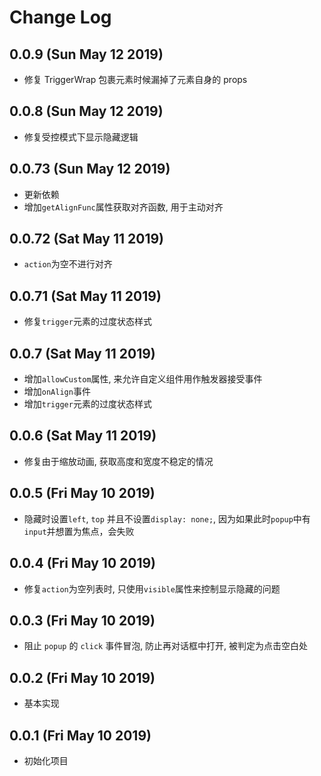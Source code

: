 # Change Log

## 0.0.9 (Sun May 12 2019)

-   修复 TriggerWrap 包裹元素时候漏掉了元素自身的 props

## 0.0.8 (Sun May 12 2019)

-   修复受控模式下显示隐藏逻辑

## 0.0.73 (Sun May 12 2019)

-   更新依赖
-   增加`getAlignFunc`属性获取对齐函数, 用于主动对齐

## 0.0.72 (Sat May 11 2019)

-   `action`为空不进行对齐

## 0.0.71 (Sat May 11 2019)

-   修复`trigger`元素的过度状态样式

## 0.0.7 (Sat May 11 2019)

-   增加`allowCustom`属性, 来允许自定义组件用作触发器接受事件
-   增加`onAlign`事件
-   增加`trigger`元素的过度状态样式

## 0.0.6 (Sat May 11 2019)

-   修复由于缩放动画, 获取高度和宽度不稳定的情况

## 0.0.5 (Fri May 10 2019)

-   隐藏时设置`left`, `top` 并且不设置`display: none;`, 因为如果此时`popup`中有`input`并想置为焦点，会失败

## 0.0.4 (Fri May 10 2019)

-   修复`action`为空列表时, 只使用`visible`属性来控制显示隐藏的问题

## 0.0.3 (Fri May 10 2019)

-   阻止 `popup` 的 `click` 事件冒泡, 防止再对话框中打开, 被判定为点击空白处

## 0.0.2 (Fri May 10 2019)

-   基本实现

## 0.0.1 (Fri May 10 2019)

-   初始化项目
